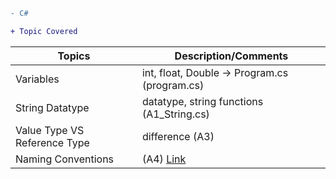 

```diff
- C#
```

```diff
+ Topic Covered
```

Topics                                       |               Description/Comments                                          |  
-------------------------------------------- | --------------------------------------------------------------------------- | 
 Variables                                   | int, float, Double -> Program.cs (program.cs)                               | 
 String Datatype                             | datatype, string functions (A1_String.cs)                                   | 
 Value Type VS Reference Type                | difference (A3)                                                             | 
 Naming Conventions                          | (A4) [Link](https://www.dofactory.com/csharp-coding-standards "Link")       | 


